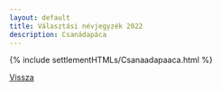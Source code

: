 ```yaml
---
layout: default
title: Választási névjegyzék 2022
description: Csanádapáca
---
```


{% include settlementHTMLs/Csanaadapaaca.html %}

[Vissza](./)